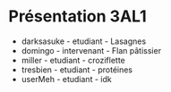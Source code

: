 # Présentation 3AL1

- darksasuke - etudiant - Lasagnes
- domingo - intervenant - Flan pâtissier
- miller - etudiant - croziflette
- tresbien - etudiant - protéines
- userMeh - etudiant - idk
